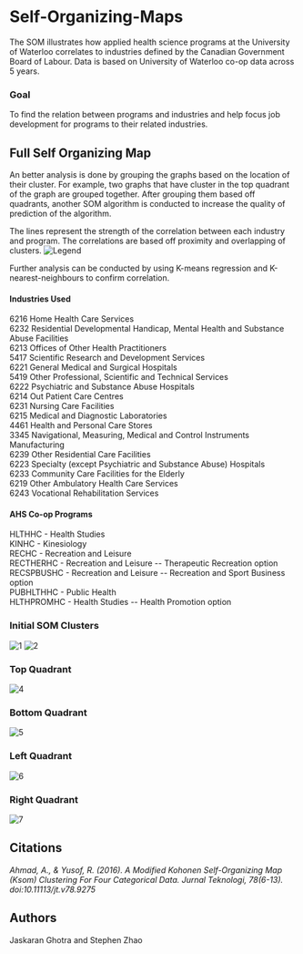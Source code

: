 # Self-Organizing-Maps
The SOM illustrates how applied health science programs at the University of Waterloo correlates to industries defined by the Canadian Government Board of Labour. Data is based on University of Waterloo co-op data across 5 years.


### Goal 
To find the relation between programs and industries and help focus job development for programs to their related industries. 

## Full Self Organizing Map
An better analysis is done by grouping the graphs based on the location of their cluster. 
For example, two graphs that have cluster in the top quadrant of the graph are grouped together. 
After grouping them based off quadrants, another SOM algorithm is conducted to increase the quality of prediction of the algorithm.

The lines represent the strength of the correlation between each industry and program. The correlations are based off proximity and overlapping of clusters. 
![Legend](SOM/SOM3.PNG)

Further analysis can be conducted by using K-means regression and K-nearest-neighbours to confirm correlation.

#### Industries Used
6216 Home Health Care Services  
6232 Residential Developmental Handicap, Mental Health and Substance Abuse Facilities  
6213 Offices of Other Health Practitioners  
5417 Scientific Research and Development Services  
6221 General Medical and Surgical Hospitals  
5419 Other Professional, Scientific and Technical Services  
6222 Psychiatric and Substance Abuse Hospitals  
6214 Out Patient Care Centres  
6231 Nursing Care Facilities  
6215 Medical and Diagnostic Laboratories  
4461 Health and Personal Care Stores  
3345 Navigational, Measuring, Medical and Control Instruments Manufacturing  
6239 Other Residential Care Facilities  
6223 Specialty (except Psychiatric and Substance Abuse) Hospitals  
6233 Community Care Facilities for the Elderly  
6219 Other Ambulatory Health Care Services  
6243 Vocational Rehabilitation Services  

#### AHS Co-op Programs
HLTHHC - Health Studies   
KINHC - Kinesiology   
RECHC - Recreation and Leisure   
RECTHERHC - Recreation and Leisure -- Therapeutic Recreation option   
RECSPBUSHC - Recreation and Leisure -- Recreation and Sport Business option   
PUBHLTHHC - Public Health    
HLTHPROMHC - Health Studies -- Health Promotion option   


### Initial SOM Clusters
![1](SOM/SOM1.PNG)
![2](SOM/SOM2.PNG)

### Top Quadrant
![4](SOM/SOM4.PNG)

### Bottom Quadrant
![5](SOM/SOM5.PNG)

### Left Quadrant
![6](SOM/SOM6.PNG)

### Right Quadrant
![7](SOM/SOM7.PNG)

## Citations
*Ahmad, A., & Yusof, R. (2016). A Modified Kohonen Self-Organizing Map (Ksom) Clustering For Four Categorical Data. Jurnal Teknologi, 78(6-13). doi:10.11113/jt.v78.9275*

## Authors
Jaskaran Ghotra and Stephen Zhao
